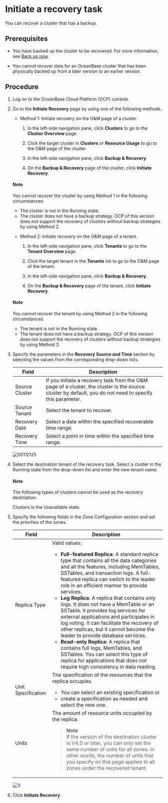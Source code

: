 # Initiate a recovery task

You can recover a cluster that has a backup.

## Prerequisites

* You have backed up the cluster to be recovered. For more information, see [Back up now](400.backup-now/100.back-up-cluster-now.md).

* You cannot recover data for an OceanBase cluster that has been physically backed up from a later version to an earlier version.

## Procedure

1. Log on to the OceanBase Cloud Platform (OCP) console.

2. Go to the **Initiate Recovery** page by using one of the following methods.

   * Method 1: Initiate recovery on the O&M page of a cluster.

      1. In the left-side navigation pane, click **Clusters** to go to the **Cluster Overview** page.

      2. Click the target cluster in **Clusters** or **Resource Usage** to go to the O&M page of the cluster.

      3. In the left-side navigation pane, click **Backup & Recovery**.

      4. On the **Backup & Recovery** page of the cluster, click **Initiate Recovery**.

    <main id="notice" type='explain'>
    <h4>Note</h4>
    <p>You cannot recover the cluster by using Method 1 in the following circumstances:</p>
    <ul>
    <li>The cluster is not in the Running state.</li>
    <li>The cluster does not have a backup strategy.
    OCP of this version does not support the recovery of clusters without backup strategies by using Method 2.</li>
    </ul>
    </main>

   * Method 2: Initiate recovery on the O&M page of a tenant.

      1. In the left-side navigation pane, click **Tenants** to go to the **Tenant Overview** page.

      2. Click the target tenant in the **Tenants** list to go to the O&M page of the tenant.

      3. In the left-side navigation pane, click **Backup & Recovery**.

      4. On the **Backup & Recovery** page of the tenant, click **Initiate Recovery**.

    <main id="notice" type='explain'>
    <h4>Note</h4>
    <p>You cannot recover the tenant by using Method 2 in the following circumstances:</p>
    <ul>
    <li>The tenant is not in the Running state.</li>
    <li>The tenant does not have a backup strategy.
    OCP of this version does not support the recovery of clusters without backup strategies by using Method 3.</li>
    </ul>
    </main>

3. Specify the parameters in the **Recovery Source and Time** section by selecting the values from the corresponding drop-down lists.

   | Field | Description |
   |-------|-------------------------------|
   | Source Cluster | If you initiate a recovery task from the O&M page of a cluster, the cluster is the source cluster by default, you do not need to specify this parameter.  |
   | Source Tenant | Select the tenant to recover.  |
   | Recovery Date | Select a date within the specified recoverable time range.  |
   | Recovery Time | Select a point in time within the specified time range.  |

   ![05112125](https://obbusiness-private.oss-cn-shanghai.aliyuncs.com/doc/img/ocp/401/%E6%81%A2%E5%A4%8D%E6%BA%90%E5%92%8C%E6%97%B6%E9%97%B4.png)

4. Select the destination tenant of the recovery task. Select a cluster in the Running state from the drop-down list and enter the new tenant name.

    <main id="notice" type='explain'>
    <h4>Note</h4>
    <p>The following types of clusters cannot be used as the recovery destination:</p>Clusters in the Unavailable state.
    </main>

5. Specify the following fields in the Zone Configuration section and set the priorities of the zones.

   | Field | Description |
   |---------|---|
   | Replica Type | Valid values: <ul><li>**Full-featured Replica**: A standard replica type that contains all the data categories and all the features, including MemTables, SSTables, and transaction logs. A full-featured replica can switch to the leader role in an efficient manner to provide services. </li><li>**Log Replica**: A replica that contains only logs. It does not have a MemTable or an SSTable. It provides log services for external applications and participates in log voting. It can facilitate the recovery of other replicas, but it cannot become the leader to provide database services.    </li><li>**Read-only Replica**: A replica that contains full logs, MemTables, and SSTables. You can select this type of replica for applications that does not require high consistency in data reading.  </li></ul> |
   | Unit Specification | The specification of the resources that the replica occupies.  <ul><li>You can select an existing specification or </li><li> create a specification as needed and select the new one.  </li></ul> |
   | Units | The amount of resource units occupied by the replica. <blockquote>**Note**</br>If the version of the destination cluster is V4.0 or later, you can only set the same number of units for all zones. In other words, the number of units that you specify on this page applies to all zones under the recovered tenant. </blockquote> |

   ![3](https://obbusiness-private.oss-cn-shanghai.aliyuncs.com/doc/img/ocp/401/%E6%96%B0%E5%BB%BA%E6%81%A2%E5%A4%8D%E7%A7%9F%E6%88%B7.png)

6. Click **Initiate Recovery**.
